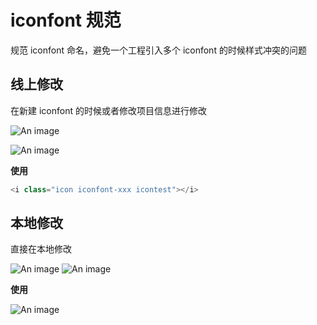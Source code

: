 # iconfont 规范

规范 iconfont 命名，避免一个工程引入多个 iconfont 的时候样式冲突的问题

## 线上修改

在新建 iconfont 的时候或者修改项目信息进行修改

![An image](/gd_common/iconImg/setting.png)

![An image](/gd_common/iconImg/setting1.jpg)

**使用**

```js
<i class="icon iconfont-xxx icontest"></i>
```

## 本地修改

直接在本地修改

![An image](/gd_common/iconImg/local.png)
![An image](/gd_common/iconImg/local2.png)

**使用**

![An image](/gd_common/iconImg/local1.png)
